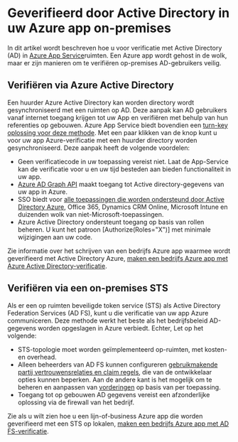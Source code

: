 <properties 
    pageTitle="Geverifieerd door Active Directory in uw Azure app on-premises | Microsoft Azure" 
    description="Klik hier voor informatie over de verschillende opties voor lijn-of-business toepassingen in Azure App Service voor verificatie met Active Directory voor gebouwen" 
    services="app-service" 
    documentationCenter="" 
    authors="cephalin" 
    manager="wpickett" 
    editor="jimbe"/>

<tags 
    ms.service="app-service" 
    ms.devlang="na" 
    ms.topic="article" 
    ms.tgt_pltfrm="na" 
    ms.workload="web" 
    ms.date="08/31/2016" 
    ms.author="cephalin"/>

# <a name="authenticate-with-on-premises-active-directory-in-your-azure-app"></a>Geverifieerd door Active Directory in uw Azure app on-premises #

In dit artikel wordt beschreven hoe u voor verificatie met Active Directory (AD) in [Azure App Service](../app-service/app-service-value-prop-what-is.md)ruimten. Een Azure app wordt gehost in de wolk, maar er zijn manieren om te verifiëren op-premises AD-gebruikers veilig. 

## <a name="authenticate-through-azure-active-directory"></a>Verifiëren via Azure Active Directory
Een huurder Azure Active Directory kan worden directory wordt gesynchroniseerd met een ruimten op AD. Deze aanpak kan AD gebruikers vanaf internet toegang krijgen tot uw App en verifiëren met behulp van hun referenties op gebouwen. Azure App Service biedt bovendien een [turn-key oplossing voor deze methode](../app-service-mobile/app-service-mobile-how-to-configure-active-directory-authentication.md). Met een paar klikken van de knop kunt u voor uw app Azure-verificatie met een huurder directory worden gesynchroniseerd. Deze aanpak heeft de volgende voordelen:

-   Geen verificatiecode in uw toepassing vereist niet. Laat de App-Service kan de verificatie voor u en uw tijd besteden aan bieden functionaliteit in uw app.
-   [Azure AD Graph API](http://msdn.microsoft.com/library/azure/hh974476.aspx) maakt toegang tot Active directory-gegevens van uw app in Azure.
-   SSO biedt voor [alle toepassingen die worden ondersteund door Active Directory Azure](/marketplace/active-directory/), Office 365, Dynamics CRM Online, Microsoft Intune en duizenden wolk van niet-Microsoft-toepassingen. 
-   Azure Active Directory ondersteunt toegang op basis van rollen beheren. U kunt het patroon [Authorize(Roles="X")] met minimale wijzigingen aan uw code.

Zie informatie over het schrijven van een bedrijfs Azure app waarmee wordt geverifieerd met Active Directory Azure, [maken een bedrijfs Azure app met Azure Active Directory-verificatie](web-sites-dotnet-lob-application-azure-ad.md).

## <a name="authenticate-through-an-on-premises-sts"></a>Verifiëren via een on-premises STS
Als er een op ruimten beveiligde token service (STS) als Active Directory Federation Services (AD FS), kunt u die verificatie van uw app Azure communiceren. Deze methode werkt het beste als het bedrijfsbeleid AD-gegevens worden opgeslagen in Azure verbiedt. Echter, Let op het volgende:

-   STS-topologie moet worden geïmplementeerd op-ruimten, met kosten- en overhead.
-   Alleen beheerders van AD FS kunnen configureren [gebruikmakende partij vertrouwensrelaties en claim regels](http://technet.microsoft.com/library/dd807108.aspx), die van de ontwikkelaar opties kunnen beperken. Aan de andere kant is het mogelijk om te beheren en aanpassen van [vorderingen](http://technet.microsoft.com/library/ee913571.aspx) op basis van per toepassing.
-   Toegang tot op gebouwen AD gegevens vereist een afzonderlijke oplossing via de firewall van het bedrijf.

Zie als u wilt zien hoe u een lijn-of-business Azure app die worden geverifieerd met een STS op lokalen, [maken een bedrijfs Azure app met AD FS-verificatie](web-sites-dotnet-lob-application-adfs.md).
 
